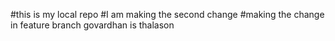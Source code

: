 #this is my local repo
#I am making the second change
#making the change in feature branch govardhan is thalason
